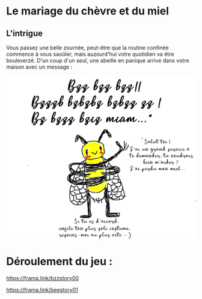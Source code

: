# Le mariage du chèvre et du miel

## L'intrigue 

Vous passez une belle zournée, peut-être que la routine confinée commence à vous saoûler, mais auzourd'hui votre quotidien va être bouleverzé.
D'un coup d'un seul, une abeille en panique arrive dans votre maison avec un message :

![](./img/img02.png)


# Déroulement du jeu :

https://frama.link/bzzstory00

https://frama.link/beestory01

